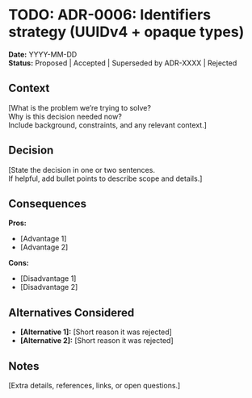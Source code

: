 # TODO: ADR-0006: Identifiers strategy (UUIDv4 + opaque types)

**Date:** YYYY-MM-DD  
**Status:** Proposed | Accepted | Superseded by ADR-XXXX | Rejected

## Context
[What is the problem we’re trying to solve?  
Why is this decision needed now?  
Include background, constraints, and any relevant context.]

## Decision
[State the decision in one or two sentences.  
If helpful, add bullet points to describe scope and details.]

## Consequences
**Pros:**
- [Advantage 1]
- [Advantage 2]

**Cons:**
- [Disadvantage 1]
- [Disadvantage 2]

## Alternatives Considered
- **[Alternative 1]:** [Short reason it was rejected]
- **[Alternative 2]:** [Short reason it was rejected]

## Notes
[Extra details, references, links, or open questions.]
